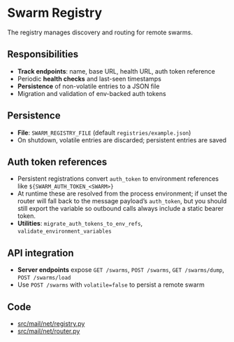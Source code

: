 # Swarm Registry

The registry manages discovery and routing for remote swarms.

## Responsibilities
- **Track endpoints**: name, base URL, health URL, auth token reference
- Periodic **health checks** and last-seen timestamps
- **Persistence** of non-volatile entries to a JSON file
- Migration and validation of env-backed auth tokens

## Persistence
- **File**: `SWARM_REGISTRY_FILE` (default `registries/example.json`)
- On shutdown, volatile entries are discarded; persistent entries are saved

## Auth token references
- Persistent registrations convert `auth_token` to environment references like `${SWARM_AUTH_TOKEN_<SWARM>}`
- At runtime these are resolved from the process environment; if unset the router will fall back to the message payload’s `auth_token`, but you should still export the variable so outbound calls always include a static bearer token.
- **Utilities**: `migrate_auth_tokens_to_env_refs`, `validate_environment_variables`

## API integration
- **Server endpoints** expose `GET /swarms`, `POST /swarms`, `GET /swarms/dump`, `POST /swarms/load`
- Use `POST /swarms` with `volatile=false` to persist a remote swarm

## Code
- [src/mail/net/registry.py](/src/mail/net/registry.py)
- [src/mail/net/router.py](/src/mail/net/router.py)
